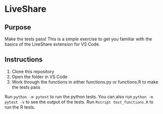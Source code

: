 # LiveShare

## Purpose

Make the tests pass! This is a simple exercise to get you familiar with the basics of the LiveShare extension for VS Code.

## Instructions

1. Clone this repository
2. Open the folder in VS Code
3. Work through the functions in either functions.py or functions.R to make the tests pass

Run `python -m pytest` to run the python tests. You can also run `python -m pytest -v` to see the output of the tests.
Run `Rscript test_functions.R` to run the R tests.
